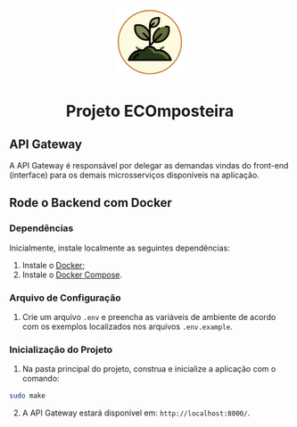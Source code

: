 <div>
    <p align="center">
    <img src='https://raw.githubusercontent.com/Projeto-ECOmposteira/documentacao/main/assets/img/logo/logo.png' alt="Projeto Kokama" width="25%"/>
    </p> 
    <h1 align="center">
    Projeto ECOmposteira
    </h1>
</div>

## API Gateway

A API Gateway é responsável por delegar as demandas vindas do front-end (interface) para os demais microsserviços disponíveis na aplicação.

## Rode o Backend com Docker

### Dependências

Inicialmente, instale localmente as seguintes dependências:

1. Instale o [Docker](https://docs.docker.com/install/linux/docker-ce/ubuntu/);
2. Instale o [Docker Compose](https://docs.docker.com/compose/install/).

### Arquivo de Configuração

1. Crie um arquivo `.env` e preencha as variáveis de ambiente de acordo com os exemplos localizados nos arquivos `.env.example`.

### Inicialização do Projeto

1. Na pasta principal do projeto, construa e inicialize a aplicação com o comando:

```bash
sudo make
```

2. A API Gateway estará disponível em: `http://localhost:8000/`.
